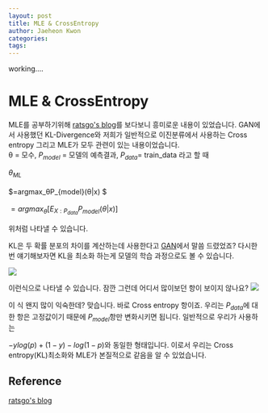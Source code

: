 ```yaml
---
layout: post
title: MLE & CrossEntropy
author: Jaeheon Kwon
categories: 
tags: 
---
```




working....



# MLE & CrossEntropy

MLE를 공부하기위해 [ratsgo's blog]( https://ratsgo.github.io/statistics/2017/09/23/MLE/ )를 보다보니 흥미로운 내용이 있었습니다.
GAN에서 사용했던 KL-Divergence와 저희가 일반적으로 이진분류에서 사용하는 Cross entropy 그리고 MLE가 모두 관련이 있는 내용이었습니다.<br>
θ = 모수, $P_{model}$ = 모델의 예측결과, $P_{data}$= train_data 라고 할 때 <br>

$θ_{ML}$<br>
<br>
$=argmax_θP_{model}(θ|x) $ <br>
<br>
$=argmax_θ[E_{X:P_{data}}P_{model}(θ|x)]$<br>

위처럼 나타낼 수 있습니다. <br>

KL은 두 확률 분포의 차이를 계산하는데 사용한다고 [GAN]( https://jaeheondev.github.io/GAN-post/ )에서 말씀 드렸었죠?
다시한번 얘기해보자면
KL을 최소화 하는게 모델의 학습 과정으로도 볼 수 있습니다.

<img src = "https://py-tonic.github.io/images/MLECross/0.PNG">

이런식으로 나타낼 수 있습니다.
잠깐 그런데 어디서 많이보던 항이 보이지 않나요?
<img src = "https://py-tonic.github.io/images/MLECross/1.PNG">

이 식 왠지 많이 익숙한데? 맞습니다. 바로 Cross entropy 항이죠.
우리는 $P_{data}$에 대한 항은 고정값이기 때문에 $P_{model}$항만 변화시키면 됩니다.
일반적으로 우리가 사용하는 <br>

$-ylog(p)+ (1-y)-log(1-p)$와 동일한 형태입니다.
이로서 우리는 Cross entropy(KL)최소화와 MLE가 본질적으로 같음을 알 수 있었습니다.

## Reference

[ratsgo's blog]( https://ratsgo.github.io/statistics/2017/09/23/MLE/ )
